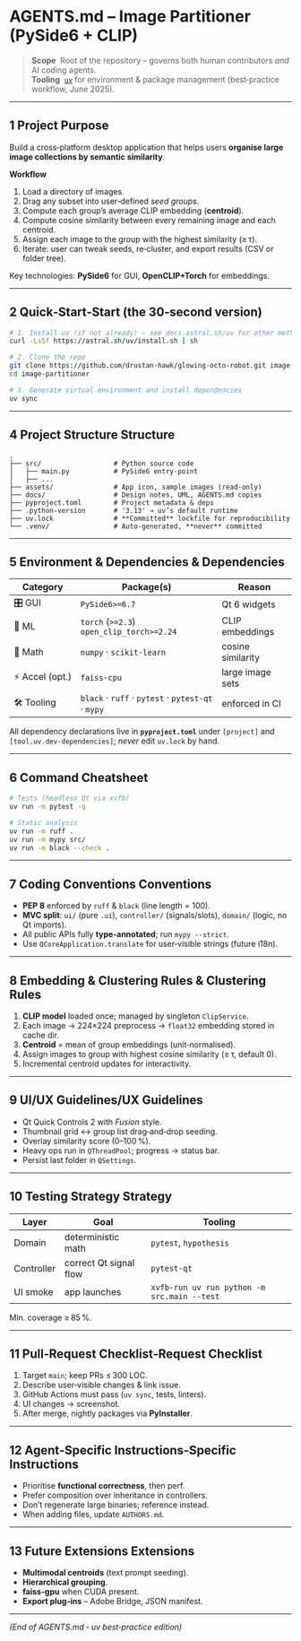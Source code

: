 # AGENTS.md – Image Partitioner (PySide6 + CLIP)

> **Scope**  Root of the repository – governs both human contributors _and_ AI coding agents.  
> **Tooling**  [`uv`](https://astral.sh/uv) for environment & package management (best‑practice workflow, June 2025).

---

## 1  Project Purpose

Build a cross‑platform desktop application that helps users **organise large image collections by semantic similarity**.

**Workflow**  
1. Load a directory of images.  
2. Drag any subset into user‑defined *seed groups*.  
3. Compute each group’s average CLIP embedding (**centroid**).  
4. Compute cosine similarity between every remaining image and each centroid.  
5. Assign each image to the group with the highest similarity (≥ τ).  
6. Iterate: user can tweak seeds, re‑cluster, and export results (CSV or folder tree).

Key technologies: **PySide6** for GUI, **OpenCLIP+Torch** for embeddings.

---

## 2  Quick‑Start‑Start (the 30‑second version)

```bash
# 1. Install uv (if not already) – see docs.astral.sh/uv for other methods
curl -LsSf https://astral.sh/uv/install.sh | sh

# 2. Clone the repo
git clone https://github.com/drustan-hawk/glowing-octo-robot.git image‑partitioner
cd image‑partitioner

# 3. Generate virtual environment and install dependencies
uv sync
```
---


## 4  Project Structure Structure

```
.
├── src/                  # Python source code
│   ├── main.py           # PySide6 entry‑point
│   ├── ...
├── assets/               # App icon, sample images (read‑only)
├── docs/                 # Design notes, UML, AGENTS.md copies
├── pyproject.toml        # Project metadata & deps
├── .python-version       # '3.13' → uv’s default runtime
├── uv.lock               # **Committed** lockfile for reproducibility
└── .venv/                # Auto‑generated, **never** committed
```
---

## 5  Environment & Dependencies & Dependencies

| Category | Package(s) | Reason |
|----------|------------|--------|
| 🎛 GUI | `PySide6>=6.7` | Qt 6 widgets |
| 🧠 ML | `torch` (`>=2.3`)<br>`open_clip_torch>=2.24` | CLIP embeddings |
| 🔬 Math | `numpy` · `scikit-learn` | cosine similarity |
| ⚡ Accel (opt.) | `faiss-cpu` | large image sets |
| 🛠 Tooling | `black` · `ruff` · `pytest` · `pytest-qt` · `mypy` | enforced in CI |

All dependency declarations live in **`pyproject.toml`** under `[project]` and `[tool.uv.dev-dependencies]`; _never_ edit `uv.lock` by hand.

---

## 6  Command Cheatsheet

```bash
# Tests (headless Qt via xvfb)
uv run -m pytest -q

# Static analysis
uv run -m ruff .
uv run -m mypy src/
uv run -m black --check .
```
---

## 7  Coding Conventions Conventions

* **PEP 8** enforced by `ruff` & `black` (line length = 100).
* **MVC split**: `ui/` (pure `.ui`), `controller/` (signals/slots), `domain/` (logic, no Qt imports).
* All public APIs fully **type‑annotated**; run `mypy --strict`.
* Use `QCoreApplication.translate` for user‑visible strings (future i18n).

---

## 8  Embedding & Clustering Rules & Clustering Rules

1. **CLIP model** loaded once; managed by singleton `ClipService`.
2. Each image → 224×224 preprocess → `float32` embedding stored in cache dir.
3. **Centroid** = mean of group embeddings (unit‑normalised).
4. Assign images to group with highest cosine similarity (≥ τ, default 0).
5. Incremental centroid updates for interactivity.

---

## 9  UI/UX Guidelines/UX Guidelines

* Qt Quick Controls 2 with *Fusion* style.
* Thumbnail grid ↔ group list drag‑and‑drop seeding.
* Overlay similarity score (0–100 %).
* Heavy ops run in `QThreadPool`; progress → status bar.
* Persist last folder in `QSettings`.

---

## 10  Testing Strategy Strategy

| Layer | Goal | Tooling |
|-------|------|---------|
| Domain | deterministic math | `pytest`, `hypothesis` |
| Controller | correct Qt signal flow | `pytest-qt` |
| UI smoke | app launches | `xvfb-run uv run python -m src.main --test` |

Min. coverage ≥ 85 %.

---

## 11  Pull‑Request Checklist‑Request Checklist

1. Target `main`; keep PRs ≤ 300 LOC.
2. Describe user‑visible changes & link issue.
3. GitHub Actions must pass (`uv sync`, tests, linters).
4. UI changes → screenshot.
5. After merge, nightly packages via **PyInstaller**.

---

## 12  Agent‑Specific Instructions‑Specific Instructions

* Prioritise **functional correctness**, then perf.
* Prefer composition over inheritance in controllers.
* Don’t regenerate large binaries; reference instead.
* When adding files, update `AUTHORS.md`.

---

## 13  Future Extensions Extensions

* **Multimodal centroids** (text prompt seeding).
* **Hierarchical grouping**.
* **faiss‑gpu** when CUDA present.
* **Export plug‑ins** – Adobe Bridge, JSON manifest.

---

*(End of AGENTS.md ‑ uv best‑practice edition)*

